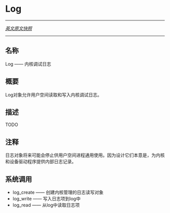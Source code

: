 # Log
---

[*英文原文快照*](https://github.com/fuchsia-mirror/zircon/blob/9b1d42b6f62ed4a4fe443eb03e020c74abcc8875/docs/objects/log.md)

---
<!-- ## NAME -->
## 名称

<!-- Log - Kernel debug log -->
Log —— 内核调试日志

<!-- ## SYNOPSIS -->
## 概要
<!-- 
Log objects allow userspace to read and write to kernel debug logs. -->
Log对象允许用户空间读取和写入内核调试日志。

<!-- ## DESCRIPTION -->
## 描述

TODO

<!-- ## NOTES -->
## 注释

<!-- Log objects will likely cease being generally available to userspace
processes in the future.  They are intended for internal logging of
the kernel and device drivers. -->
日志对象将来可能会停止供用户空间进程通用使用。因为设计它们本意是，为内核和设备驱动程序提供内部日志记录。

<!-- ## SYSCALLS -->
## 系统调用
<!-- 
+ log_create - create a kernel managed log reader or writer
+ log_write - write log entry to log
+ log_read - read log entries from log -->

+ log_create —— 创建内核管理的日志读写对象
+ log_write —— 写入日志项到log中
+ log_read —— 从log中读取日志项
